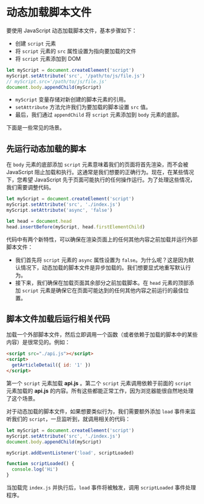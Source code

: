 # 动态加载脚本文件

要使用 JavaScript 动态加载脚本文件，基本步骤如下：

- 创建 `script` 元素
- 将 `script` 元素的 `src` 属性设置为指向要加载的文件
- 将 `script` 元素添加到 DOM

```js
let myScript = document.createElement('script')
myScript.setAttribute('src', '/path/to/js/file.js')
// myScript.src='/path/to/js/file.js'
document.body.appendChild(myScript)
```

- `myScript` 变量存储对新创建的脚本元素的引用。
- `setAttribute` 方法允许我们为要加载的脚本设置 `src` 值。
- 最后，我们通过 `appendChild` 将 `script` 元素添加到 `body` 元素的底部。

下面是一些常见的场景。

## 先运行动态加载的脚本

在 `body` 元素的底部添加 `script` 元素意味着我们的页面将首先渲染，而不会被 JavaScript 阻止加载和执行。这通常是我们想要的正确行为。现在，在某些情况下，您希望 JavaScript 先于页面可能执行的任何操作运行。为了处理这些情况，我们需要调整代码。

```js
let myScript = document.createElement('script')
myScript.setAttribute('src', './index.js')
myScript.setAttribute('async', 'false')

let head = document.head
head.insertBefore(myScript, head.firstElementChild)
```

代码中有两个新特性，可以确保在渲染页面上的任何其他内容之前加载并运行外部脚本文件：

- 我们首先将 `script` 元素的 `async` 属性设置为 `false`。为什么呢？这是因为默认情况下，动态加载的脚本文件是异步加载的。我们想要显式地重写默认行为。
- 接下来，我们确保在加载页面其余部分之前加载脚本。在 `head` 元素的顶部添加 `script` 元素是确保它在页面可能达到的任何其他内容之前运行的最佳位置。

## 脚本文件加载后运行相关代码

加载一个外部脚本文件，然后立即调用一个函数（或者依赖于加载的脚本中的某些内容）是很常见的。例如：

```html
<script src="./api.js"></script>
<script>
  getArticleDetail({ id: '1' })
</script>
```

第一个 `script` 元素加载 **api.js** 。第二个 `script` 元素调用依赖于前面的 `script` 元素加载的 **api.js** 的内容。所有这些都能正常工作，因为浏览器能很自然地处理了这个场景。

对于动态加载的脚本文件，如果想要类似行为，我们需要额外添加 `load` 事件来监听我们的 `script`，一旦监听到，就调用相关的代码：

```js
let myScript = document.createElement('script')
myScript.setAttribute('src', './index.js')
document.body.appendChild(myScript)

myScript.addEventListener('load', scriptLoaded)

function scriptLoaded() {
  console.log('Hi')
}
```

当加载完 `index.js` 并执行后，`load` 事件将被触发，调用 `scriptLoaded` 事件处理程序。
